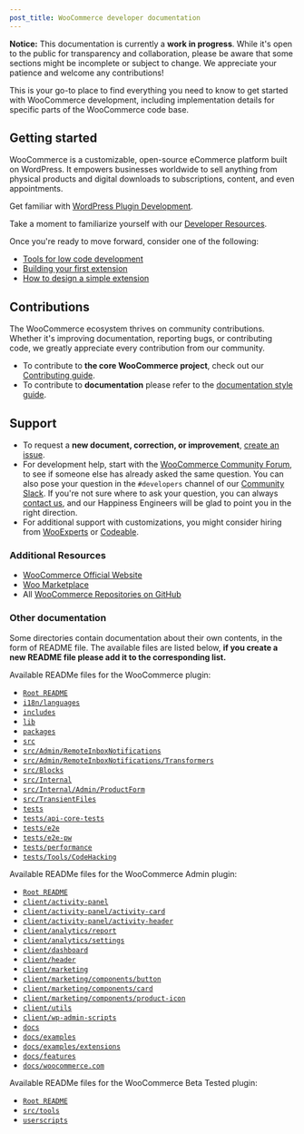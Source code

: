 ```yaml
---
post_title: WooCommerce developer documentation
---
```


**Notice:** This documentation is currently a **work in progress**. While it's open to the public for transparency and collaboration, please be aware that some sections might be incomplete or subject to change. We appreciate your patience and welcome any contributions!

This is your go-to place to find everything you need to know to get started with WooCommerce development, including implementation details for specific parts of the WooCommerce code base. 

## Getting started

WooCommerce is a customizable, open-source eCommerce platform built on WordPress. It empowers businesses worldwide to sell anything from physical products and digital downloads to subscriptions, content, and even appointments.

Get familiar with [WordPress Plugin Development](https://developer.wordpress.org/plugins/).

Take a moment to familiarize yourself with our [Developer Resources](https://developer.wordpress.org/plugins/plugin-basics/).

Once you're ready to move forward, consider one of the following:

- [Tools for low code development](getting-started/tools-for-low-code-development.md)
- [Building your first extension](extension-development/building-your-first-extension.md)
- [How to design a simple extension](extension-development/how-to-design-a-simple-extension.md)

## Contributions

The WooCommerce ecosystem thrives on community contributions. Whether it's improving documentation, reporting bugs, or contributing code, we greatly appreciate every contribution from our community. 

- To contribute to **the core WooCommerce project**, check out our [Contributing guide](https://github.com/woocommerce/woocommerce/blob/trunk/.github/CONTRIBUTING.md).
- To contribute to **documentation** please refer to the [documentation style guide](style-guide.md).

## Support

- To request a **new document, correction, or improvement**, [create an issue](https://github.com/woocommerce/woodocs/issues/new/choose).
- For development help, start with the [WooCommerce Community Forum](https://wordpress.org/support/plugin/woocommerce/), to see if someone else has already asked the same question. You can also pose your question in the `#developers` channel of our [Community Slack](https://woo.com/community-slack/). If you're not sure where to ask your question, you can always [contact us](https://woo.com/contact-us/), and our Happiness Engineers will be glad to point you in the right direction.
- For additional support with customizations, you might consider hiring from [WooExperts](https://woo.com/experts/) or [Codeable](https://codeable.io/).

### Additional Resources

- [WooCommerce Official Website](https://woo.com/)
- [Woo Marketplace](https://woo.com/marketplace)
- All [WooCommerce Repositories on GitHub](https://woocommerce.github.io/)

### Other documentation

Some directories contain documentation about their own contents, in the form of README file. The available files are listed below, **if you create a new README file please add it to the corresponding list.**

Available READMe files for the WooCommerce plugin: 

- [`Root README`](https://github.com/woocommerce/woocommerce/blob/trunk/plugins/woocommerce/README.md)
- [`i18n/languages`](https://github.com/woocommerce/woocommerce/blob/trunk/plugins/woocommerce/i18n/languages/README.md)
- [`includes`](https://github.com/woocommerce/woocommerce/blob/trunk/plugins/woocommerce/includes/README.md)
- [`lib`](https://github.com/woocommerce/woocommerce/blob/trunk/plugins/woocommerce/lib/README.md)
- [`packages`](https://github.com/woocommerce/woocommerce/blob/trunk/plugins/woocommerce/packages/README.md)
- [`src`](https://github.com/woocommerce/woocommerce/blob/trunk/plugins/woocommerce/src/README.md)
- [`src/Admin/RemoteInboxNotifications`](https://github.com/woocommerce/woocommerce/blob/trunk/plugins/woocommerce/src/Admin/RemoteInboxNotifications/README.md)
- [`src/Admin/RemoteInboxNotifications/Transformers`](https://github.com/woocommerce/woocommerce/blob/trunk/plugins/woocommerce/src/Admin/RemoteInboxNotifications/Transformers/README.md)
- [`src/Blocks`](https://github.com/woocommerce/woocommerce/blob/trunk/plugins/woocommerce/src/Blocks/README.md)
- [`src/Internal`](https://github.com/woocommerce/woocommerce/blob/trunk/plugins/woocommerce/src/Internal/README.md)
- [`src/Internal/Admin/ProductForm`](https://github.com/woocommerce/woocommerce/blob/trunk/plugins/woocommerce/src/Internal/Admin/ProductForm/README.md)
- [`src/TransientFiles`](https://github.com/woocommerce/woocommerce/blob/trunk/plugins/woocommerce/src/TransientFiles/README.md)
- [`tests`](https://github.com/woocommerce/woocommerce/blob/trunk/plugins/woocommerce/tests/README.md)
- [`tests/api-core-tests`](https://github.com/woocommerce/woocommerce/blob/trunk/plugins/woocommerce/tests/api-core-tests/README.md)
- [`tests/e2e`](https://github.com/woocommerce/woocommerce/blob/trunk/plugins/woocommerce/tests/e2e/README.md)
- [`tests/e2e-pw`](https://github.com/woocommerce/woocommerce/blob/trunk/plugins/woocommerce/tests/e2e-pw/README.md)
- [`tests/performance`](https://github.com/woocommerce/woocommerce/blob/trunk/plugins/woocommerce/tests/performance/README.md)
- [`tests/Tools/CodeHacking`](https://github.com/woocommerce/woocommerce/blob/trunk/plugins/woocommerce/tests/Tools/CodeHacking/README.md)

Available READMe files for the WooCommerce Admin plugin:

- [`Root README`](https://github.com/woocommerce/woocommerce/blob/trunk/plugins/woocommerce-admin/README.md)
- [`client/activity-panel`](https://github.com/woocommerce/woocommerce/blob/trunk/plugins/woocommerce-admin/client/activity-panel/README.md)
- [`client/activity-panel/activity-card`](https://github.com/woocommerce/woocommerce/blob/trunk/plugins/woocommerce-admin/client/activity-panel/activity-card/README.md)
- [`client/activity-panel/activity-header`](https://github.com/woocommerce/woocommerce/blob/trunk/plugins/woocommerce-admin/client/activity-panel/activity-header/README.md)
- [`client/analytics/report`](https://github.com/woocommerce/woocommerce/blob/trunk/plugins/woocommerce-admin/client/analytics/report/README.md)
- [`client/analytics/settings`](https://github.com/woocommerce/woocommerce/blob/trunk/plugins/woocommerce-admin/client/analytics/settings/README.md)
- [`client/dashboard`](https://github.com/woocommerce/woocommerce/blob/trunk/plugins/woocommerce-admin/client/dashboard/README.md)
- [`client/header`](https://github.com/woocommerce/woocommerce/blob/trunk/plugins/woocommerce-admin/client/header/README.md)
- [`client/marketing`](https://github.com/woocommerce/woocommerce/blob/trunk/plugins/woocommerce-admin/client/marketing/README.md)
- [`client/marketing/components/button`](https://github.com/woocommerce/woocommerce/blob/trunk/plugins/woocommerce-admin/client/marketing/components/button/README.md)
- [`client/marketing/components/card`](https://github.com/woocommerce/woocommerce/blob/trunk/plugins/woocommerce-admin/client/marketing/components/card/README.md)
- [`client/marketing/components/product-icon`](https://github.com/woocommerce/woocommerce/blob/trunk/plugins/woocommerce-admin/client/marketing/components/product-icon/README.md)
- [`client/utils`](https://github.com/woocommerce/woocommerce/blob/trunk/plugins/woocommerce-admin/client/utils/README.md)
- [`client/wp-admin-scripts`](https://github.com/woocommerce/woocommerce/blob/trunk/plugins/woocommerce-admin/client/wp-admin-scripts/README.md)
- [`docs`](https://github.com/woocommerce/woocommerce/blob/trunk/plugins/woocommerce-admin/docs/README.md)
- [`docs/examples`](https://github.com/woocommerce/woocommerce/blob/trunk/plugins/woocommerce-admin/docs/examples/README.md)
- [`docs/examples/extensions`](https://github.com/woocommerce/woocommerce/blob/trunk/plugins/woocommerce-admin/docs/examples/extensions/README.md)
- [`docs/features`](https://github.com/woocommerce/woocommerce/blob/trunk/plugins/woocommerce-admin/docs/features/README.md)
- [`docs/woocommerce.com`](https://github.com/woocommerce/woocommerce/blob/trunk/plugins/woocommerce-admin/docs/woocommerce.com/README.md)

Available READMe files for the WooCommerce Beta Tested plugin:

- [`Root README`](https://github.com/woocommerce/woocommerce/blob/trunk/plugins/woocommerce-beta-tester/README.md)
- [`src/tools`](https://github.com/woocommerce/woocommerce/blob/trunk/plugins/woocommerce-beta-tester/src/tools/README.md)
- [`userscripts`](https://github.com/woocommerce/woocommerce/blob/trunk/plugins/woocommerce-beta-tester/userscripts/README.md)
